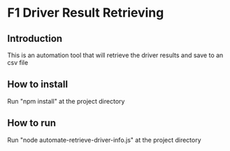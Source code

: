 # F1 Driver Result Retrieving

## Introduction

This is an automation tool that will retrieve the driver results and save to an csv file

## How to install

Run "npm install" at the project directory

## How to run

Run  "node automate-retrieve-driver-info.js" at the project directory
